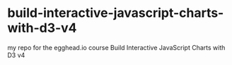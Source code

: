 # build-interactive-javascript-charts-with-d3-v4

my repo for the egghead.io course Build Interactive JavaScript Charts with D3 v4
